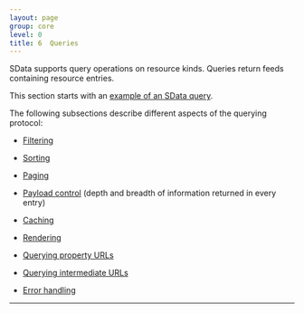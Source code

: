 ```yaml
---
layout: page
group: core
level: 0
title: 6  Queries
---
```


SData supports query operations on resource kinds. Queries return feeds
containing resource entries.

This section starts with an [example of an SData query](../0601/ "6.1 Query Example").

The following subsections describe different aspects of the querying
protocol:

*   [Filtering](../0602/ "6.2 Query Filtering")

*   [Sorting](../0603/ "6.3 Query Sorting")

*   [Paging](../0604/ "6.4 Query Paging")

*   [Payload control](../0605/ "6.5 Query Payload Control") (depth and breadth of information returned in every entry)

*   [Caching](../0606/ "6.6 Query Caching")

*   [Rendering](../0607/ "6.7 Feed Rendering")

*   [Querying property URLs](../0608/ "6.8 Query on Property URL")

*   [Querying intermediate URLs](../0609/ "6.9 Query on Intermediate URL")

*   [Error handling](../0610/ "6.10 Query Error Handling")

* * *